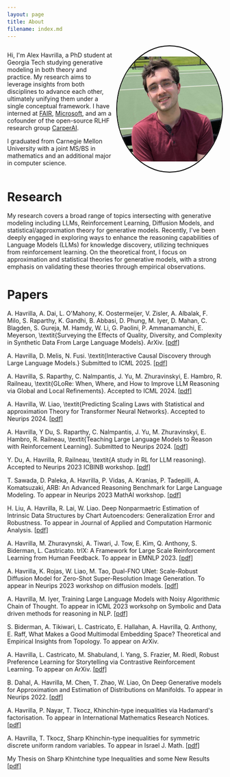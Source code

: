 ```yaml
---
layout: page
title: About
filename: index.md
---
```


<style>
  .container {
    display: flex; /* Use flexbox for layout */
  }

  .text {
    flex: 1; /* Allow the text to grow and take up space */
    padding-right: 10px;
  }

  .image-container {
    flex: 1; /* Allow the image container to grow and take up space */
    display: flex; /* Nested flex container to center the image vertically */
    justify-content: flex-end; /* Push the image to the right */
    align-items: center; /* Center the image vertically */
    border-radius: 50%; /* Makes the container and image circular */
    border: 2px solid #000; /* Add a border to create the circle effect */
    overflow: hidden; /* Hide any content outside the circle */
  }

  .image-container img {
    max-width: 100%; /* Ensure the image doesn't exceed its container */
    max-height: 100%; /* Ensure the image doesn't exceed its container */
  }
</style>

<div class="container">
    <div class="text">
        <p>Hi, I'm Alex Havrilla, a PhD student at Georgia Tech studying generative modeling in both theory and practice. My research aims to leverage insights from both disciplines to advance each other, ultimately unifying them under a single conceptual framework. 
I have interned at <a href="https://ai.meta.com/">FAIR</a>, <a href="https://www.microsoft.com/en-us/research/blog/">Microsoft</a>, and am a cofounder of the open-source RLHF research group <a href="https://carper.ai/">CarperAI</a>.</p>

<p>I graduated from Carnegie Mellon University with a joint MS/BS in mathematics and an additional major in computer science.</p>
    </div>
    <div class="image-container">
        <img src="artifacts/alexh.jpg" alt="Picture">
    </div>
</div>

# Research

My research covers a broad range of topics intersecting with generative modeling including LLMs, Reinforcement Learning, Diffusion Models, and statistical/approxmation theory for generative models. Recently, I've been deeply engaged in exploring ways to enhance the reasoning capabilities of Language Models (LLMs) for knowledge discovery, utilizing techniques from reinforcement learning. On the theoretical front, I focus on approximation and statistical theories for generative models, with a strong emphasis on validating these theories through empirical observations.

# Papers

A. Havrilla, A. Dai, L. O'Mahony, K. Oostermeijer, V. Zisler, A. Albalak, F. Milo, S. Raparthy, K. Gandhi, B. Abbasi, D. Phung, M. Iyer, D. Mahan, C. Blagden, S. Gureja, M. Hamdy, W. Li, G. Paolini, P. Ammanamanchi, E. Meyerson, \textit{Surveying the Effects of Quality, Diversity, and Complexity in Synthetic Data From Large Language Models}. ArXiv. <a href="https://arxiv.org/abs/2412.02980">[pdf]</a>

A. Havrilla, D. Melis, N. Fusi. \textit{Interactive Causal Discovery through Large Language Models.} Submitted to ICML 2025. <a href="https://arxiv.org/abs/2502.17189">[pdf]</a>

A. Havrilla, S. Raparthy, C. Nalmpantis, J. Yu, M. Zhuravinskyi, E. Hambro, R. Railneau, \textit{GLoRe: When, Where, and How to Improve LLM Reasoning via Global and Local Refinements}. Accepted to ICML 2024. <a href="https://arxiv.org/abs/2402.10963">[pdf]</a>

A. Havrilla, W. Liao, \textit{Predicting Scaling Laws with Statistical and approximation Theory for Transformer Neural Networks}. Accepted to Neurips 2024. <a href="https://arxiv.org/abs/2411.06646">[pdf]</a>

A. Havrilla, Y Du, S. Raparthy, C. Nalmpantis, J. Yu, M. Zhuravinskyi, E. Hambro, R. Railneau, \textit{Teaching Large Language Models to Reason with Reinforcement Learning}. Submitted to Neurips 2024. <a href="https://arxiv.org/abs/2403.04642">[pdf]</a>

Y. Du, A. Havrilla, R. Railneau, \textit{A study in RL for LLM reasoning}. Accepted to Neurips 2023 ICBINB workshop. <a href="https://openreview.net/forum?id=tCZFmDyPFm">[pdf]</a>

T. Sawada, D. Paleka, A. Havrilla, P. Vidas, A. Kranias, P. Tadepilli, A. Komatsuzaki, ARB: An Advanced Reasoning Benchmark for Large Language Modeling. To appear in Neurips 2023 MathAI workshop. <a href="https://arxiv.org/abs/2307.13692">[pdf]</a>

H. Liu, A. Havrilla, R. Lai, W. Liao. Deep Nonparmaetric Estimation of Intrinsic Data Structures by Chart Autoencoders: Generalization Error and Robustness. To appear in Journal of Applied and Computation Harmonic Analysis. <a href="https://arxiv.org/abs/2303.09863">[pdf]</a> 

A. Havrilla, M. Zhuravynski, A. Tiwari, J. Tow, E. Kim, Q. Anthony, S. Biderman, L. Castricato. trlX: A Framework for Large Scale Reinforcement Learning from Human Feedback. To appear in EMNLP 2023. <a href="https://openreview.net/forum?id=TxEV8D0z0r&referrer=%5BAuthor%20Console%5D(%2Fgroup%3Fid%3DEMNLP%2F2023%2FConference%2FAuthors%23your-submissions)"> [pdf] </a>

A. Havrilla, K. Rojas, W. Liao, M. Tao, Dual-FNO UNet: Scale-Robust Diffusion Model for Zero-Shot Super-Resolution Image Generation. To appear in Neurips 2023 workshop on diffusion models. <a href="https://arxiv.org/abs/2401.06144">[pdf]</a>

A. Havrilla, M. Iyer, Training Large Language Models with Noisy Algorithmic Chain of Thought. To appear in ICML 2023 worksohp on Symbolic and Data driven methods for reasoning in NLP.  <a href="https://arxiv.org/abs/2402.04004">[pdf]</a>

S. Biderman, A. Tikiwari, L. Castricato, E. Hallahan, A. Havrilla, Q. Anthony, E. Raff, What Makes a Good Multimodal Embedding Space? Theoretical and Empirical Insights from Topology. To appear on ArXiv.

A. Havrilla, L. Castricato, M. Shabuland, I. Yang, S. Frazier, M. Riedl, Robust Preference Learning for Storytelling via Contrastive Reinforcement Learning. To appear on ArXiv. <a href="https://arxiv.org/abs/2210.07792">[pdf]</a>

B. Dahal, A. Havrilla, M. Chen, T. Zhao, W. Liao, On Deep Generative models for Approximation and Estimation of Distributions on Manifolds. To appear in Neurips 2022. <a href="https://arxiv.org/abs/2302.13183">[pdf]</a>

A. Havrilla, P. Nayar, T. Tkocz, Khinchin-type inequalities via Hadamard's factorisation. To appear in International Mathematics Research Notices. <a href="https://arxiv.org/abs/2102.09500">[pdf]</a>

A. Havrilla, T. Tkocz, Sharp Khinchin-type inequalities for symmetric discrete uniform random variables. To appear in Israel J. Math. <a href="https://arxiv.org/abs/1912.13345">[pdf]</a>

My Thesis on Sharp Khintchine type Inequalities and some New Results <a href="artifacts/thesis_draft_3.pdf">[pdf]</a>